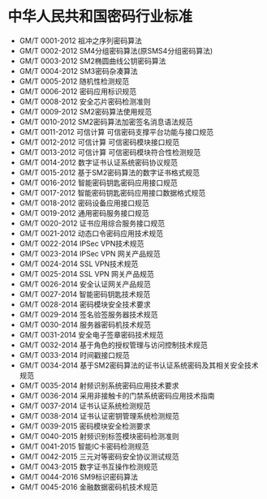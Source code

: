 # 中华人民共和国密码行业标准

 - GM/T 0001-2012 祖冲之序列密码算法
 - GM/T 0002-2012 SM4分组密码算法(原SMS4分组密码算法)
 - GM/T 0003-2012 SM2椭圆曲线公钥密码算法
 - GM/T 0004-2012 SM3密码杂凑算法
 - GM/T 0005-2012 随机性检测规范
 - GM/T 0006-2012 密码应用标识规范
 - GM/T 0008-2012 安全芯片密码检测准则
 - GM/T 0009-2012 SM2密码算法使用规范
 - GM/T 0010-2012 SM2密码算法加密签名消息语法规范
 - GM/T 0011-2012 可信计算 可信密码支撑平台功能与接口规范
 - GM/T 0012-2012 可信计算 可信密码模块接口规范
 - GM/T 0013-2012 可信计算 可信密码模块符合性检测规范
 - GM/T 0014-2012 数字证书认证系统密码协议规范
 - GM/T 0015-2012 基于SM2密码算法的数字证书格式规范
 - GM/T 0016-2012 智能密码钥匙密码应用接口规范
 - GM/T 0017-2012 智能密码钥匙密码应用接口数据格式规范
 - GM/T 0018-2012 密码设备应用接口规范
 - GM/T 0019-2012 通用密码服务接口规范
 - GM/T 0020-2012 证书应用综合服务接口规范
 - GM/T 0021-2012 动态口令密码应用技术规范
 - GM/T 0022-2014 IPSec VPN技术规范
 - GM/T 0023-2014 IPSec VPN 网关产品规范
 - GM/T 0024-2014 SSL VPN技术规范
 - GM/T 0025-2014 SSL VPN 网关产品规范
 - GM/T 0026-2014 安全认证网关产品规范
 - GM/T 0027-2014 智能密码钥匙技术规范
 - GM/T 0028-2014 密码模块安全技术要求
 - GM/T 0029-2014 签名验签服务器技术规范
 - GM/T 0030-2014 服务器密码机技术规范
 - GM/T 0031-2014 安全电子签章密码技术规范
 - GM/T 0032-2014 基于角色的授权管理与访问控制技术规范
 - GM/T 0033-2014 时间戳接口规范
 - GM/T 0034-2014 基于SM2密码算法的证书认证系统密码及其相关安全技术规范
 - GM/T 0035-2014 射频识别系统密码应用技术要求
 - GM/T 0036-2014 采用非接触卡的门禁系统密码应用技术指南
 - GM/T 0037-2014 证书认证系统检测规范
 - GM/T 0038-2014 证书认证密钥管理系统检测规范
 - GM/T 0039-2015 密码模块安全检测要求
 - GM/T 0040-2015 射频识别标签模块密码检测准则
 - GM/T 0041-2015 智能IC卡密码检测规范
 - GM/T 0042-2015 三元对等密码安全协议测试规范
 - GM/T 0043-2015 数字证书互操作检测规范
 - GM/T 0044-2016 SM9标识密码算法
 - GM/T 0045-2016 金融数据密码机技术规范
